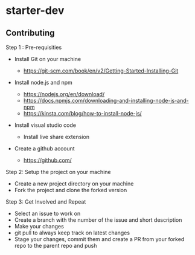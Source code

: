 # starter-dev
## Contributing

Step 1 : Pre-requisities
  - Install Git on your machine
    - https://git-scm.com/book/en/v2/Getting-Started-Installing-Git
      
  - Install node.js and npm
    - https://nodejs.org/en/download/
    - https://docs.npmjs.com/downloading-and-installing-node-js-and-npm
    - https://kinsta.com/blog/how-to-install-node-js/
  - Install visual studio code
    - Install live share extension
  - Create a github account
    - https://github.com/

Step 2: Setup the project on your machine
  - Create a new project directory on your machine
  - Fork the project and clone the forked version 

Step 3: Get Involved and Repeat
  - Select an issue to work on
  - Create a branch with the number of the issue and short description
  - Make your changes
  - git pull to always keep track on latest changes
  - Stage your changes, commit them and create a PR from your forked repo to the parent repo and push




